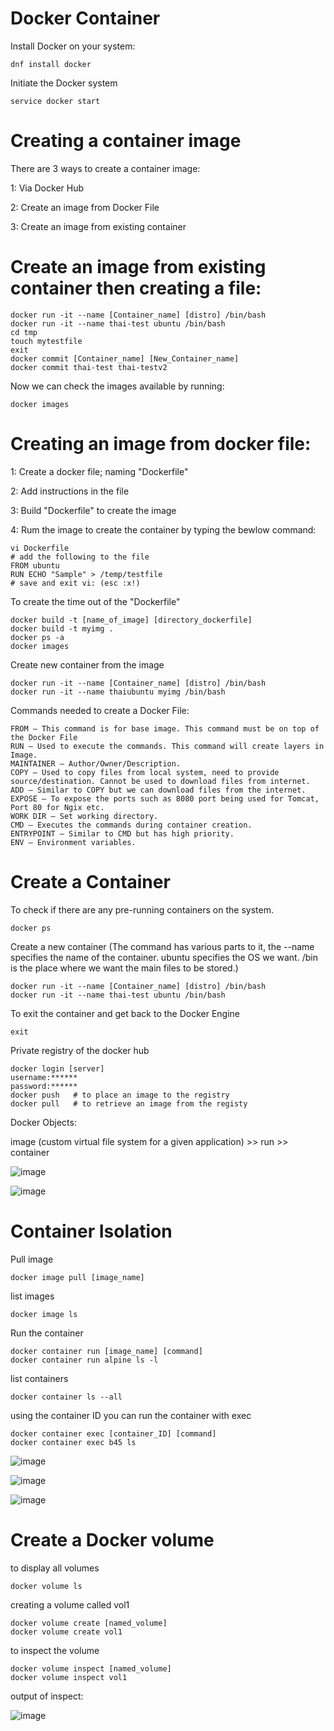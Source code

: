 # Docker Container

Install Docker on your system:
```
dnf install docker
```

Initiate the Docker system
```
service docker start
```


# Creating a container image
There are 3 ways to create a container image:

  1:  Via Docker Hub
  
  2:  Create an image from Docker File
  
  3:  Create an image from existing container


# Create an image from existing container then creating a file:
```
docker run -it --name [Container_name] [distro] /bin/bash
docker run -it --name thai-test ubuntu /bin/bash
cd tmp
touch mytestfile
exit
docker commit [Container_name] [New_Container_name]
docker commit thai-test thai-testv2
```

Now we can check the images available by running:
```
docker images
```


# Creating an image from docker file:

  1:  Create a docker file; naming "Dockerfile"
  
  2:  Add instructions in the file
  
  3:  Build "Dockerfile" to create the image
  
  4:  Rum the image to create the container by typing the bewlow command:
  
```
vi Dockerfile
# add the following to the file
FROM ubuntu
RUN ECHO "Sample" > /temp/testfile
# save and exit vi: (esc :x!)
```

To create the time out of the "Dockerfile" 
```
docker build -t [name_of_image] [directory_dockerfile]
docker build -t myimg .
docker ps -a
docker images
```

Create new container from the image
```
docker run -it --name [Container_name] [distro] /bin/bash
docker run -it --name thaiubuntu myimg /bin/bash
```

Commands needed to create a Docker File:  
```
FROM – This command is for base image. This command must be on top of the Docker File
RUN – Used to execute the commands. This command will create layers in Image.
MAINTAINER – Author/Owner/Description.
COPY – Used to copy files from local system, need to provide source/destination. Cannot be used to download files from internet.
ADD – Similar to COPY but we can download files from the internet.
EXPOSE – To expose the ports such as 8080 port being used for Tomcat, Port 80 for Ngix etc.
WORK DIR – Set working directory.
CMD – Executes the commands during container creation.
ENTRYPOINT – Similar to CMD but has high priority. 
ENV – Environment variables.
```

# Create a Container

To check if there are any pre-running containers on the system.
```
docker ps
```

Create a new container
(The command has various parts to it, the --name specifies the name of the container. ubuntu specifies the OS we want. 
/bin is the place where we want the main files to be stored.)
```
docker run -it --name [Container_name] [distro] /bin/bash
docker run -it --name thai-test ubuntu /bin/bash
```

To exit the container and get back to the Docker Engine
```
exit
```


Private registry of the docker hub
```
docker login [server]
username:******
password:******
docker push   # to place an image to the registry
docker pull   # to retrieve an image from the registy
```

Docker Objects:

image (custom virtual file system for a given application) >> run >> container

![image](https://user-images.githubusercontent.com/15881158/220741840-07499a79-c768-4b57-8875-cc5a053ae973.png)

![image](https://user-images.githubusercontent.com/15881158/220742250-46d4d480-1610-4f92-b2ce-b1f1b090d262.png)



# Container Isolation

Pull image
```
docker image pull [image_name]
```

list images
```
docker image ls
```

Run the container
```
docker container run [image_name] [command]
docker container run alpine ls -l
```

list containers
```
docker container ls --all
```

using the container ID you can run the container with exec
```
docker container exec [container_ID] [command]
docker container exec b45 ls
```



![image](https://user-images.githubusercontent.com/15881158/220755584-29683e8a-246c-4506-831d-c560f020f8b1.png)

![image](https://user-images.githubusercontent.com/15881158/220755327-0d5056a7-7e64-448c-9a38-ae2a3fcdc33f.png)

![image](https://user-images.githubusercontent.com/15881158/220755472-b32aa57d-f523-4ad4-ad82-0e6ee4104b3b.png)


# Create a Docker volume

to display all volumes
```
docker volume ls
```

creating a volume called vol1
```
docker volume create [named_volume]
docker volume create vol1
```

to inspect the volume
```
docker volume inspect [named_volume]
docker volume inspect vol1
```

output of inspect:

![image](https://user-images.githubusercontent.com/15881158/220756701-6112cf4c-4a8a-46bc-bee6-83feca6f8f43.png)
